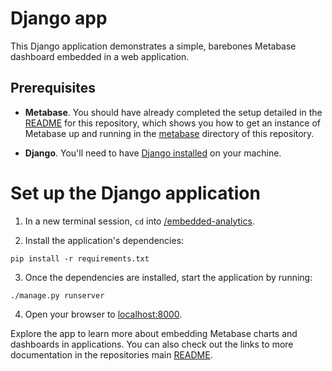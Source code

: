 # Django app

This Django application demonstrates a simple, barebones Metabase dashboard embedded in a web application.

## Prerequisites

- **Metabase**. You should have already completed the setup detailed in the [README](../README.md) for this repository, which shows you how to get an instance of Metabase up and running in the [metabase](../metabase) directory of this repository.

- **Django**. You'll need to have [Django installed](https://docs.djangoproject.com/en/3.0/topics/install/) on your machine.

# Set up the Django application

1. In a new terminal session, `cd` into [/embedded-analytics](/embedded-analytics).

2. Install the application's dependencies:

```shell
pip install -r requirements.txt
```

3. Once the dependencies are installed, start the application by running: 

```shell
./manage.py runserver
```

4. Open your browser to [localhost:8000](http://localhost:8000).

Explore the app to learn more about embedding Metabase charts and dashboards in applications. You can also check out the links to more documentation in the repositories main [README](../README.md).

